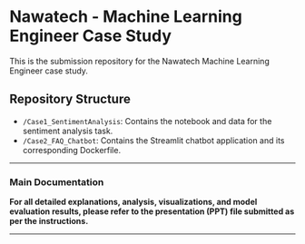 # Nawatech - Machine Learning Engineer Case Study

This is the submission repository for the Nawatech Machine Learning Engineer case study.

## Repository Structure

* `/Case1_SentimentAnalysis`: Contains the notebook and data for the sentiment analysis task. 
* `/Case2_FAQ_Chatbot`: Contains the Streamlit chatbot application and its corresponding Dockerfile. 

---

### Main Documentation

**For all detailed explanations, analysis, visualizations, and model evaluation results, please refer to the presentation (PPT) file submitted as per the instructions.** 

---